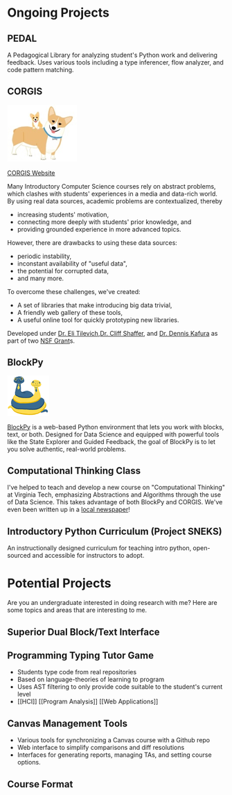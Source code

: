 # Ongoing Projects

## PEDAL

A Pedagogical Library for analyzing student's Python work and delivering feedback. Uses various tools including a type inferencer, flow analyzer, and code pattern matching.

## CORGIS

![CORGIS Logo](/images/corgis-logo-smaller.jpg)

[CORGIS Website](http://think.cs.vt.edu/corgis/)  

Many Introductory Computer Science courses rely on abstract problems, which clashes with students' experiences in a media and data-rich world. By using real data sources, academic problems are contextualized, thereby

* increasing students' motivation,
* connecting more deeply with students' prior knowledge, and
* providing grounded experience in more advanced topics.

However, there are drawbacks to using these data sources:

* periodic instability,
* inconstant availability of "useful data",
* the potential for corrupted data,
* and many more.

To overcome these challenges, we've created:

* A set of libraries that make introducing big data trivial,
* A friendly web gallery of these tools,
* A useful online tool for quickly prototyping new libraries.

Developed under [Dr. Eli Tilevich](http://people.cs.vt.edu/~tilevich/),[Dr. Cliff Shaffer](http://people.cs.vt.edu/~shaffer/), and [Dr. Dennis Kafura](http://people.cs.vt.edu/~kafura/) as part of two [NSF Grant](http://nsf.gov/awardsearch/showAward.do?AwardNumber=1140318)s.

## BlockPy

![BlockPy Logo](/images/blockpy-logo-small.png)

[BlockPy](http://think.cs.vt.edu/blockpy) is a web-based Python environment that lets you work with blocks, text, or both. Designed for Data Science and equipped with powerful tools like the State Explorer and Guided Feedback, the goal of BlockPy is to let you solve authentic, real-world problems.

## Computational Thinking Class

I've helped to teach and develop a new course on "Computational Thinking" at Virginia Tech, emphasizing Abstractions and Algorithms through the use of Data Science. This takes advantage of both BlockPy and CORGIS. We've even been written up in a [local newspaper](http://www.roanoke.com/news/education/higher_education/virginia_tech/students-test-new-ways-of-teaching-and-learning-at-virginia/article_dca00832-1328-5e74-9ba5-c0bbf62fb0fb.html)!

## Introductory Python Curriculum (Project SNEKS)

An instructionally designed curriculum for teaching intro python, open-sourced and accessible for instructors to adopt.

# Potential Projects

Are you an undergraduate interested in doing research with me? Here are some topics and areas that are interesting to me.

## Superior Dual Block/Text Interface

## Programming Typing Tutor Game

* Students type code from real repositories
* Based on language-theories of learning to program
* Uses AST filtering to only provide code suitable to the student's current level
* [[HCI]] [[Program Analysis]] [[Web Applications]]

## Canvas Management Tools

* Various tools for synchronizing a Canvas course with a Github repo
* Web interface to simplify comparisons and diff resolutions
* Interfaces for generating reports, managing TAs, and setting course options.

## Course Format